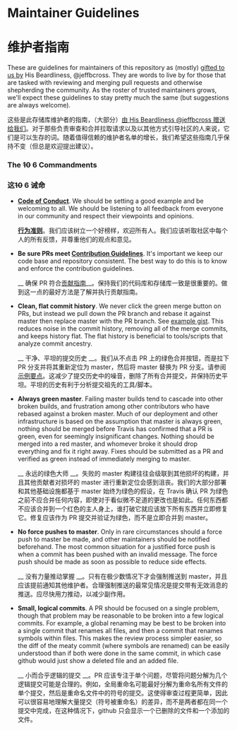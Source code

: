 # Maintainer Guidelines

# 维护者指南

These are guidelines for maintainers of this repository as (mostly) [gifted to us by](https://github.com/ReactiveX/RxJS/issues/121#issue-97747542)
His Beardliness, @jeffbcross. They are words to live by for those that are tasked with reviewing and merging pull requests and otherwise shepherding the community. As the roster of trusted maintainers grows, we'll expect these guidelines to stay pretty much the same (but suggestions are always welcome).

这些是此存储库维护者的指南，（大部分）[由 His Beardliness @jeffbcross 赠送给我们](https://github.com/ReactiveX/RxJS/issues/121#issue-97747542)。对于那些负责审查和合并拉取请求以及以其他方式引导社区的人来说，它们是可以生存的词。随着值得信赖的维护者名单的增长，我们希望这些指南几乎保持不变（但总是欢迎提出建议）。

### The ~~10~~ 6 Commandments

### 这~~10~~ 6 诫命

- __[Code of Conduct](../CODE_OF_CONDUCT.md)__. We should be setting a good example and be welcoming to all. We should be listening to all feedback from everyone in our community and respect their viewpoints and opinions.

  __[行为准则](../CODE_OF_CONDUCT.md)__。我们应该树立一个好榜样，欢迎所有人。我们应该听取社区中每个人的所有反馈，并尊重他们的观点和意见。

- __Be sure PRs meet [Contribution Guidelines](../CONTRIBUTING.md)__. It's important we keep our code base and repository consistent. The best way to do this is to know and enforce the contribution guidelines.

  __ 确保 PR 符合[贡献指南](../CONTRIBUTING.md)__。保持我们的代码库和存储库一致是很重要的。做到这一点的最好方法是了解并执行贡献指南。

- __Clean, flat commit history__. We never click the green merge button on PRs, but instead we pull down the PR branch and rebase it against master then replace master with the PR branch. See
  [example gist](https://gist.github.com/jeffbcross/307c6da45d26e29030ef). This reduces noise in the commit history, removing all of the merge commits, and keeps history flat. The flat history is beneficial to tools/scripts that analyze commit ancestry.

  __ 干净、平坦的提交历史 __。我们从不点击 PR 上的绿色合并按钮，而是拉下 PR 分支并将其重新定位为 master，然后将 master 替换为 PR 分支。请参阅[示例要点](https://gist.github.com/jeffbcross/307c6da45d26e29030ef)。这减少了提交历史中的噪音，删除了所有合并提交，并保持历史平坦。平坦的历史有利于分析提交祖先的工具/脚本。

- __Always green master__. Failing master builds tend to cascade into other broken builds, and frustration among other contributors who have rebased against a broken master. Much of our deployment and other infrastructure is based on the assumption that master is always green, nothing should be merged before Travis has confirmed that a PR is green, even for seemingly insignificant changes. Nothing should be merged into a red master, and whomever broke it should drop everything and fix it right away. Fixes
  should be submitted as a PR and verified as green instead of immediately merging to master.

  __ 永远的绿色大师 __。失败的 master 构建往往会级联到其他损坏的构建，并且其他贡献者对损坏的 master 进行重新定位会感到沮丧。我们的大部分部署和其他基础设施都基于 master 始终为绿色的假设，在 Travis 确认 PR 为绿色之前不应合并任何内容，即使对于看似微不足道的更改也是如此。任何东西都不应该合并到一个红色的主人身上，谁打破它就应该放下所有东西并立即修复它。修复应该作为 PR 提交并验证为绿色，而不是立即合并到 master。

- __No force pushes to master__. Only in rare circumstances should a force push to master be made, and other maintainers should be notified beforehand. The most common situation for a justified force push is when a commit has been pushed with an invalid message. The force push should be made as soon as possible to reduce side effects.

  __ 没有力量推动掌握 __。只有在极少数情况下才会强制推送到 master，并且应该提前通知其他维护者。合理强制推送的最常见情况是提交带有无效消息的推送。应尽快用力推动，以减少副作用。

- __Small, logical commits__. A PR should be focused on a single problem, though that problem may be reasonable to be broken into a few logical commits. For example, a global renaming may be best to be broken into a single commit that renames all files, and then a commit that renames symbols within files. This makes the review process simpler easier, so the diff of the meaty commit (where symbols are renamed) can be easily understood than if both were done in the same commit, in which case github would just
  show a deleted file and an added file.

  __ 小而合乎逻辑的提交 __。PR 应该专注于单个问题，尽管将问题分解为几个逻辑提交可能是合理的。例如，全局重命名可能最好分解为重命名所有文件的单个提交，然后是重命名文件中的符号的提交。这使得审查过程更简单，因此可以很容易地理解大量提交（符号被重命名）的差异，而不是两者都在同一个提交中完成，在这种情况下，github 只会显示一个已删除的文件和一个添加的文件。

